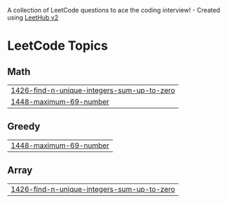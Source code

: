 A collection of LeetCode questions to ace the coding interview! - Created using [LeetHub v2](https://github.com/arunbhardwaj/LeetHub-2.0)
<!---LeetCode Topics Start-->
# LeetCode Topics
## Math
|  |
| ------- |
| [1426-find-n-unique-integers-sum-up-to-zero](https://github.com/kothamasukomali/leetcode/tree/master/1426-find-n-unique-integers-sum-up-to-zero) |
| [1448-maximum-69-number](https://github.com/kothamasukomali/leetcode/tree/master/1448-maximum-69-number) |
## Greedy
|  |
| ------- |
| [1448-maximum-69-number](https://github.com/kothamasukomali/leetcode/tree/master/1448-maximum-69-number) |
## Array
|  |
| ------- |
| [1426-find-n-unique-integers-sum-up-to-zero](https://github.com/kothamasukomali/leetcode/tree/master/1426-find-n-unique-integers-sum-up-to-zero) |
<!---LeetCode Topics End-->